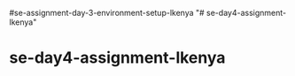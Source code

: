 #se-assignment-day-3-environment-setup-lkenya
"# se-day4-assignment-lkenya" 
# se-day4-assignment-lkenya
